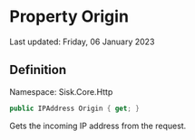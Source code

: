 # Property Origin
Last updated: Friday, 06 January 2023

## Definition
Namespace: Sisk.Core.Http

```csharp
public IPAddress Origin { get; }
```

Gets the incoming IP address from the request.

